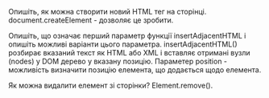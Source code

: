 Опишіть, як можна створити новий HTML тег на сторінці.
document.createElement - дозволяє це зробити.

Опишіть, що означає перший параметр функції insertAdjacentHTML і опишіть можливі варіанти цього параметра.
insertAdjacentHTML() розбирає вказаний текст як HTML або XML і вставляє отримані вузли (nodes) у DOM дерево у вказану позицію.
Параметер position - можливість визначити позицію елемента, що додається щодо елемента.

Як можна видалити елемент зі сторінки?
Element.remove().